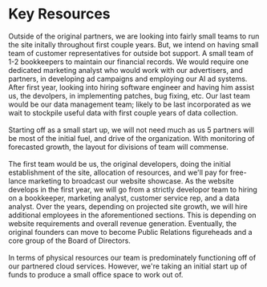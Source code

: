# Key Resources
Outside of the original partners, we are looking into fairly small teams to run the site initally throughout first couple years. But, we intend on having small team of customer representatives for outside bot support. A small team of 1-2 bookkeepers to maintain our financial records. We would require one dedicated marketing analyst who would work with our advertisers, and partners, in developing ad campaigns and employing our AI ad systems. After first year, looking into hiring software engineer and having him assist us, the devolpers, in implementing patches, bug fixing, etc. Our last team would be our data management team; likely to be last incorporated as we wait to stockpile useful data with first couple years of data collection.<br>
<br>Starting off as a small start up, we will not need much as us 5 partners will be most of the initial fuel, and drive of the organization. With monitoring of forecasted growth, the layout for divisions of team will commense. <br>
<br>The first team would be us, the original developers, doing the initial establishment of the site, allocation of resources, and we'll pay for free-lance marketing to broadcast our website showcase. As the website develops in the first year, we will go from a strictly developor team to hiring on a bookkeeper, marketing analyst, customer service rep, and a data analyst. Over the years, depending on projected site growth, we will hire additional employees in the aforementioned sections. This is depending on website requirements and overall revenue generation. Eventually,  the original founders can move to become Public Relations figureheads and a core group of the Board of Directors. <br>
<br>In terms of physical resources our team is predominately functioning off of our partnered cloud services. However, we're taking an initial start up of funds to produce a small office space to work out of.<br>
